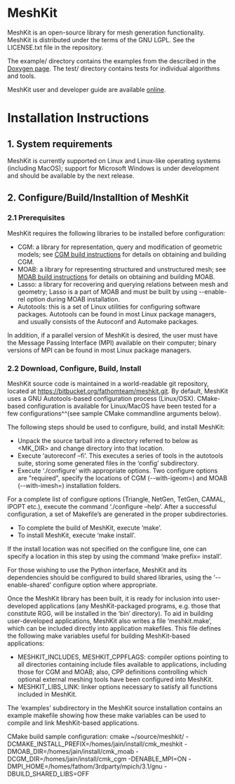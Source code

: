 # MeshKit

MeshKit is an open-source library for mesh generation functionality. MeshKit is distributed under the terms of the GNU LGPL. See the LICENSE.txt file in the repository.

The example/ directory contains the examples from the described in
the [Doxygen page]. The test/ directory contains tests for individual algorithms and tools.

MeshKit user and developer guide are available [online].

# Installation Instructions

## 1. System requirements

MeshKit is currently supported on Linux and Linux-like operating systems (including MacOS); support for Microsoft Windows is under development and should be available by the next release.

## 2. Configure/Build/Installtion of MeshKit

### 2.1 Prerequisites

MeshKit requires the following libraries to be installed before configuration:

  - CGM: a library for representation, query and modification of geometric models; see [CGM build instructions] for details on obtaining and building CGM.
  - MOAB: a library for representing structured and unstructured mesh; see [MOAB build instructions] for details on obtaining and building MOAB.
  - Lasso: a library for recovering and querying relations between mesh and geometry; Lasso is a part of MOAB and must be built by using --enable-rel option during MOAB installation.
  - Autotools: this is a set of Linux utilities for configuring software packages. Autotools can be found in most Linux package managers, and usually consists of the Autoconf and Automake packages.

In addition, if a parallel version of MeshKit is desired, the user must have the Message Passing Interface (MPI) available on their computer; binary versions of MPI can be found in most Linux package managers.

### 2.2 Download, Configure, Build, Install

MeshKit source code is maintained in a world-readable git repository, located at
https://bitbucket.org/fathomteam/meshkit.git. By default, MeshKit uses a GNU Autotools-based configuration process (Linux/OSX). 
CMake-based configuration is available for Linux/MacOS have been tested for a few configurations^^(see sample CMake commandline arguments below).

The following steps should be used to configure, build, and install MeshKit:

  - Unpack the source tarball into a directory referred to below as <MK_DIR> and change directory into that location.
  - Execute ‘autoreconf –fi’. This executes a series of tools in the autotools suite, storing some generated files in the ‘config’ subdirectory.
  - Execute ‘./configure’ with appropriate options. Two configure options are "required", specify the locations of CGM (--with-igeom=<location>) and MOAB (--with-imesh=<location>) installation folders.


For a complete list of configure options (Triangle, NetGen, TetGen, CAMAL, IPOPT etc.), execute the command ‘./configure –help’. 
After a successful configuration, a set of Makefile’s are generated in the proper subdirectories.

  - To complete the build of MeshKit, execute ‘make’.
  - To install MeshKit, execute ‘make install’. 

If the install location was not specified on the configure line, one can specify a location in this step by using the command ‘make prefix=<location> install’.

For those wishing to use the Python interface, MeshKit and its dependencies should be
configured to build shared libraries, using the ‘--enable-shared’ configure option where appropriate.

Once the MeshKit library has been built, it is ready for inclusion into user-developed applications (any MeshKit-packaged programs, e.g. those that constitute RGG, will be installed in the ‘bin’ directory). To aid in building user-developed applications, MeshKit also writes a file ‘meshkit.make’, which can be included directly into application makefiles. This file defines the following make variables useful for building MeshKit-based applications:
  
  - MESHKIT_INCLUDES, MESHKIT_CPPFLAGS: compiler options pointing to all directories containing include files available to applications, including those for CGM and MOAB; also, CPP definitions controlling which optional external meshing tools have been configured into MeshKit.
  - MESHKIT_LIBS_LINK: linker options necessary to satisfy all functions included in MeshKit.

The ‘examples’ subdirectory in the MeshKit source installation contains an example
makefile showing how these make variables can be used to compile and link MeshKit-based applications.


[Doxygen page]: http://ftp.mcs.anl.gov/pub/fathom/meshkit-docs/examples.html
[online]: http://sigma.mcs.anl.gov/meshkit-library/
[CGM build instructions]: http://sigma.mcs.anl.gov/cgm/building-cgm/
[MOAB build instructions]: http://sigma.mcs.anl.gov/moab/building-moab/

CMake build sample configuration:
cmake ~/source/meshkit/  -DCMAKE_INSTALL_PREFIX=/homes/jain/install/cmk_meshkit -DMOAB_DIR=/homes/jain/install/cmk_moab -DCGM_DIR=/homes/jain/install/cmk_cgm -DENABLE_MPI=ON -DMPI_HOME=/homes/fathom/3rdparty/mpich/3.1/gnu -DBUILD_SHARED_LIBS=OFF

